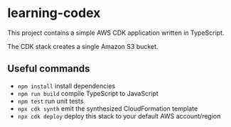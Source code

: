 # learning-codex

This project contains a simple AWS CDK application written in TypeScript.

The CDK stack creates a single Amazon S3 bucket.

## Useful commands

* `npm install`     install dependencies
* `npm run build`   compile TypeScript to JavaScript
* `npm test`        run unit tests
* `npx cdk synth`   emit the synthesized CloudFormation template
* `npx cdk deploy`  deploy this stack to your default AWS account/region

